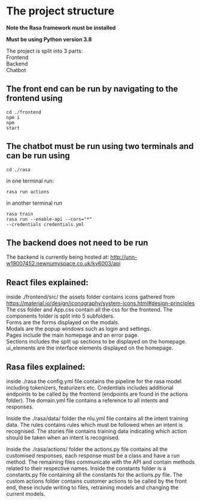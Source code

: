 # The project structure

**Note the Rasa framework must be installed** 

**Must be using Python version 3.8** 

The project is split into 3 parts:\
    Frontend\
    Backend\
    Chatbot

## The front end can be run by navigating to the frontend using

<code>cd ./frontend</code><br />
<code>npm i</code> <br />
<code>npm start</code> 


## The chatbot must be run using two terminals and can be run using

<code>cd ./rasa</code> 

in one terminal run:

<code>rasa run actions</code>

in another terminal run

<code>rasa train</code><br />
<code>rasa run --enable-api --cors="*" --credentials credentials.yml</code>

## The backend does not need to be run

The backend is currently being hosted at: http://unn-w19007452.newnumyspace.co.uk/kv6003/api


## React files explained:

inside ./frontend/src/ the assets folder contains icons gathered from 
https://material.io/design/iconography/system-icons.html#design-principles \
The css folder and App.css contain all the css for the frontend.
The components folder is split into 5 subfolders. \
Forms are the forms displayed on the modals. \
Modals are the popup windows such as login and settings. \
Pages include the main homepage and an error page. \
Sections includes the split up sections to be displayed on the homepage. \
ui_elements are the interface elements displayed on the homepage.


## Rasa files explained:

inside ./rasa the config.yml file contains the pipeline for the rasa model
including tokenizers, featurizers etc. Credentials includes additional endpoints
to be called by the frontend (endpoints are found in the actions folder). The
domain.yml file contains a reference to all intents and responses.

Inside the ./rasa/data/ folder the nlu.yml file contains all the intent training data.
The rules contains rules which must be followed when an intent is recognised.
The stories file contains training data indicating which action should be taken
when an intent is recognised.

Inside the ./rasa/actions/ folder the actions.py file contains all the customised
responses, each response must be a class and have a run method. The remaining files
communicate with the API and contain methods related to their respective names.
Inside the constants folder is a constants.py file containing all the constants for the
actions.py file. The custom actions folder contains customer actions to be called
by the front end, these include writing to files, retraining models and changing the
current models.